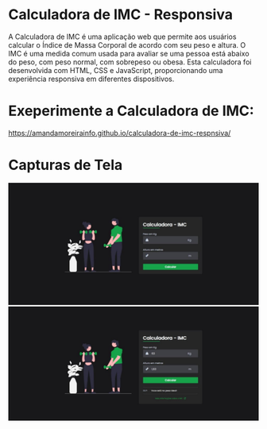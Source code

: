 # Calculadora de IMC - Responsiva

A Calculadora de IMC é uma aplicação web que permite aos usuários calcular o Índice de Massa Corporal de acordo com seu peso e altura. O IMC é uma medida comum usada para avaliar se uma pessoa está abaixo do peso, com peso normal, com sobrepeso ou obesa. Esta calculadora foi desenvolvida com HTML, CSS e JavaScript, proporcionando uma experiência responsiva em diferentes dispositivos.

# Exeperimente a Calculadora de IMC: 

https://amandamoreirainfo.github.io/calculadora-de-imc-respnsiva/

# Capturas de Tela
<img src="assets/image/captura_calculadora_imc.jpeg">
<img src="assets/image/captura_calculadora_imc_resultado.jpeg">
